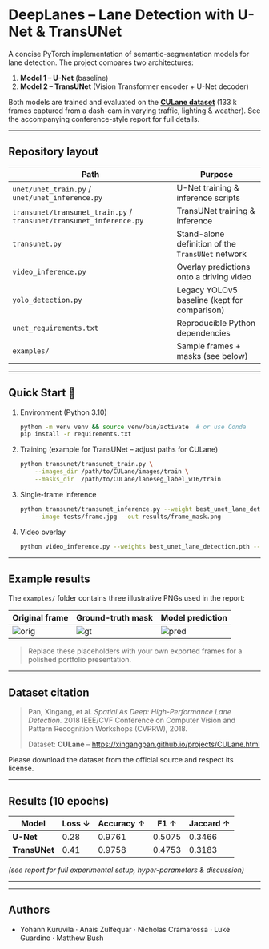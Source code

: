 
# DeepLanes – Lane Detection with U-Net & TransUNet

A concise PyTorch implementation of semantic-segmentation models for lane detection.  The project compares two architectures:

1. **Model 1 – U-Net** (baseline)
2. **Model 2 – TransUNet** (Vision Transformer encoder + U-Net decoder)

Both models are trained and evaluated on the **[CULane dataset](https://xingangpan.github.io/projects/CULane.html)** (133 k frames captured from a dash-cam in varying traffic, lighting & weather).  See the accompanying conference-style report for full details.

---

## Repository layout

| Path | Purpose |
|------|---------|
| `unet/unet_train.py` / `unet/unet_inference.py` | U-Net training & inference scripts |
| `transunet/transunet_train.py` / `transunet/transunet_inference.py` | TransUNet training & inference |
| `transunet.py` | Stand-alone definition of the `TransUNet` network |
| `video_inference.py` | Overlay predictions onto a driving video |
| `yolo_detection.py` | Legacy YOLOv5 baseline (kept for comparison) |
| `unet_requirements.txt` | Reproducible Python dependencies |
| `examples/` | Sample frames + masks (see below) |

---

## Quick Start 🚀

1.  Environment (Python 3.10)
    ```bash
    python -m venv venv && source venv/bin/activate  # or use Conda
    pip install -r requirements.txt
    ```
2.  Training (example for TransUNet – adjust paths for CULane)
    ```bash
    python transunet/transunet_train.py \
        --images_dir /path/to/CULane/images/train \
        --masks_dir  /path/to/CULane/laneseg_label_w16/train
    ```
3.  Single-frame inference
    ```bash
    python transunet/transunet_inference.py --weight best_unet_lane_detection.pth \
        --image tests/frame.jpg --out results/frame_mask.png
    ```
4.  Video overlay
    ```bash
    python video_inference.py --weights best_unet_lane_detection.pth --video input.mov
    ```

---

## Example results

The `examples/` folder contains three illustrative PNGs used in the report:

| Original frame | Ground-truth mask | Model prediction |
|----------------|------------------|------------------|
| ![orig](examples/original.png) | ![gt](examples/ground_truth.png) | ![pred](examples/predicted.png) |

> Replace these placeholders with your own exported frames for a polished portfolio presentation.

---

## Dataset citation

> Pan, Xingang, et al. *Spatial As Deep: High-Performance Lane Detection.* 2018 IEEE/CVF Conference on Computer Vision and Pattern Recognition Workshops (CVPRW), 2018.
>
> Dataset: **CULane** – https://xingangpan.github.io/projects/CULane.html

Please download the dataset from the official source and respect its license.

---

## Results (10 epochs)

| Model | Loss ↓ | Accuracy ↑ | F1 ↑ | Jaccard ↑ |
|-------|--------|------------|------|-----------|
| **U-Net** | 0.28 | 0.9761 | 0.5075 | 0.3466 |
| **TransUNet** | 0.41 | 0.9758 | 0.4753 | 0.3183 |

*(see report for full experimental setup, hyper-parameters & discussion)*

---

---

## Authors

* Yohann Kuruvila  ·  Anais Zulfequar  ·  Nicholas Cramarossa  ·  Luke Guardino  ·  Matthew Bush



